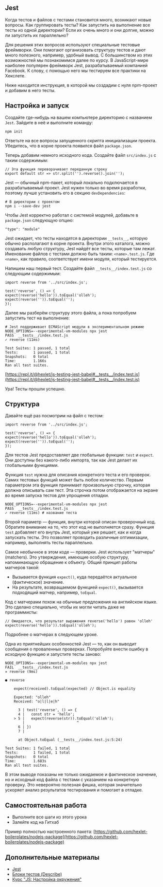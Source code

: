 ## Jest
Когда тестов и файлов с тестами становится много, возникают новые вопросы. Как группировать тесты? Как запустить на выполнение все тесты из одной директории? Если их очень много и они долгие, можно ли запустить их параллельно?

Для решения этих вопросов используют специальные тестовые фреймворки. Они помогают организовать структуру тестов и дают много полезного, например, удобный вывод. С большинством из этих возможностей мы познакомимся далее по курсу. В JavaScript-мире наиболее популярен фреймворк Jest, разрабатываемый компанией Facebook. К слову, с помощью него мы тестируем все практики на Хекслете.

Ниже находится инструкция, в которой мы создадим с нуля npm-проект и добавим в него тесты.

## Настройка и запуск
Создайте где-нибудь на вашем компьютере директорию с названием `Jest`. Зайдите в неё и выполните команду:
```
npm init
```
Ответьте на все вопросы запущенного скрипта инициализации проекта. Убедитесь, что в корне проекта появился файл `package.json`.

Теперь добавим немного исходного кода. Создайте файл `src/index.js` с таким содержимым:
```
// Эта функция переворачивает переданную строку
export default str => str.split('').reverse().join('');
```
Jest — обычный npm-пакет, который локально подключается в разрабатываемый проект. Jest нужен только во время разработки, поэтому лучше установить его в секцию `devDependencies`:
```
# В директории с проектом
npm i --save-dev jest
```
Чтобы Jest корректно работал с системой модулей, добавьте в `package.json` следующую опцию:
```
"type": "module"
```
Jest ожидает, что тесты находятся в директории `__tests__`, которую обычно располагают в корне проекта. Внутри этого каталога, можно создавать любую структуру, Jest найдёт все тесты, которые там лежат. Именование файлов с тестами должно быть таким: `<name>.test.js`. Где `<name>`, как правило, соответствует имени модуля, который тестируется.

Напишем наш первый тест. Создайте файл `__tests__/index.test.js` со следующим содержимым:
```
import reverse from '../src/index.js';

test('reverse', () => {
expect(reverse('hello')).toEqual('olleh');
expect(reverse('')).toEqual('');
});
```
Далее мы разберём структуру этого файла, а пока попробуем запустить тест на выполнение:
```
# Jest поддерживает ECMAScript модули в экспериментальном режиме
NODE_OPTIONS=--experimental-vm-modules npx jest
PASS  __tests__/index.test.js
✓ reverse (11ms)

Test Suites: 1 passed, 1 total
Tests:       1 passed, 1 total
Snapshots:   0 total
Time:        1.166s
Ran all test suites.
```
[https://repl.it/@hexlet/js-testing-jest-babel#__tests__/index.test.js](https://repl.it/@hexlet/js-testing-jest-babel#__tests__/index.test.js)

Ура! Тесты прошли успешно.

## Структура
Давайте ещё раз посмотрим на файл с тестом:
```
import reverse from '../src/index.js';

test('reverse', () => {
expect(reverse('hello')).toEqual('olleh');
expect(reverse('')).toEqual('');
});
```
Для тестов Jest предоставляет две глобальные функции: `test` и `expect`. Они доступны без какого-либо импорта, так как Jest делает их глобальными функциями.

Функция `test` нужна для описания конкретного теста и его проверок. Самих тестовых функций может быть любое количество. Первым параметром эта функция принимает произвольную строчку, которая должна описывать сам тест. Эта строчка потом отображается на экране во время запуска тестов для упрощения отладки.
```
NODE_OPTIONS=--experimental-vm-modules npx jest
PASS  __tests__/index.test.js
✓ reverse (11ms) # название теста
```
Второй параметр — функция, внутри которой описан проверочный код. Обратите внимание на то, что этот код не выполняется сразу. Функция `test` добавляет его внутрь Jest, который уже решает, как и когда запускать тесты. Это позволяет проводить различные оптимизации, например, выполнять тесты параллельно.

Самое необычное в этом коде — проверки. Jest использует "матчеры" (matchers). Это утверждения, имеющие особую структуру, напоминающую обращение к объекту. Общий принцип работы матчеров такой:

- Вызывается функция `expect()`, куда передаётся актуальное (фактическое) значение.
- На результате, возвращаемом функцией `expect()`, вызывается подходящий матчер, например, `toEqual`.

Код с матчерами похож на обычные предложения на английском языке. Это сделано специально, чтобы их могли читать даже не программисты:
```
// Ожидается, что результат выражения reverse('hello') равен 'olleh'
expect(reverse('hello')).toEqual('olleh');
```
Подробнее о матчерах в следующем уроке.

Одна из приятнейших особенностей Jest — то, как он выводит сообщения о проваленных проверках. Попробуйте внести ошибку в исходную функцию и запустите тесты заново:
```
NODE_OPTIONS=--experimental-vm-modules npx jest
FAIL  __tests__/index.test.js
✕ reverse (9ms)

● reverse

    expect(received).toEqual(expected) // Object.is equality

    Expected: "olleh"
    Received: "o|l|l|e|h"

      3 | test('reverse', () => {
      4 |   const str = 'hello';
    > 5 |   expect(reverse(str)).toEqual('olleh');
        |                        ^
      6 | })
      7 |

      at Object.toEqual (__tests__/index.test.js:5:24)

Test Suites: 1 failed, 1 total
Tests:       1 failed, 1 total
Snapshots:   0 total
Time:        1.683s
Ran all test suites.
```
В этом выводе показаны не только ожидаемое и фактическое значение, но и исходный код файла с тестами с указанием на конкретную проверку. Это невероятно полезная фишка, которая значительно ускоряет анализ результатов тестирования и помогает в отладке.

## Самостоятельная работа
- Выполните все шаги из этого урока
- Залейте код на Гитхаб

Пример полностью настроенного пакета: [https://github.com/hexlet-boilerplates/nodejs-package](https://github.com/hexlet-boilerplates/nodejs-package)

## Дополнительные материалы
- [Jest](https://jestjs.io/)
- [Блоки тестов (Describe)](https://jestjs.io/ru/docs/api#describename-fn)
- [Курс "JS: Настройка окружения"](https://ru.hexlet.io/courses/js-setup-environment)
